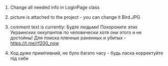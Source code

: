 1. Change all needed info in LoginPage class

2. picture is attached to the project - you can change it Bird.JPG
3. comment text is currently: Будте людьми! Похороните этих Украинских оккупантов по человечески хотя они этого и не достойны! Для поиска пленных раненных и убитых - https://t.me/rf200_now
4. Код дуже примітивний, не було багато часу - будь ласка корректуйте під себе

